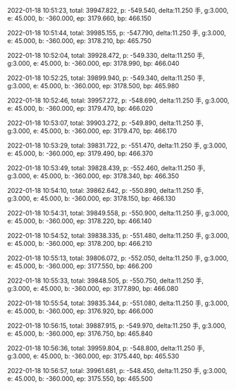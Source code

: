 2022-01-18 10:51:23, total: 39947.822, p: -549.540, delta:11.250 手, g:3.000, e: 45.000, b: -360.000, ep: 3179.660, bp: 466.150

2022-01-18 10:51:44, total: 39985.155, p: -547.790, delta:11.250 手, g:3.000, e: 45.000, b: -360.000, ep: 3178.210, bp: 465.750

2022-01-18 10:52:04, total: 39928.472, p: -549.330, delta:11.250 手, g:3.000, e: 45.000, b: -360.000, ep: 3178.990, bp: 466.040

2022-01-18 10:52:25, total: 39899.940, p: -549.340, delta:11.250 手, g:3.000, e: 45.000, b: -360.000, ep: 3178.500, bp: 465.980

2022-01-18 10:52:46, total: 39957.272, p: -548.690, delta:11.250 手, g:3.000, e: 45.000, b: -360.000, ep: 3179.470, bp: 466.020

2022-01-18 10:53:07, total: 39903.272, p: -549.890, delta:11.250 手, g:3.000, e: 45.000, b: -360.000, ep: 3179.470, bp: 466.170

2022-01-18 10:53:29, total: 39831.722, p: -551.470, delta:11.250 手, g:3.000, e: 45.000, b: -360.000, ep: 3179.490, bp: 466.370

2022-01-18 10:53:49, total: 39828.439, p: -552.460, delta:11.250 手, g:3.000, e: 45.000, b: -360.000, ep: 3178.340, bp: 466.350

2022-01-18 10:54:10, total: 39862.642, p: -550.890, delta:11.250 手, g:3.000, e: 45.000, b: -360.000, ep: 3178.150, bp: 466.130

2022-01-18 10:54:31, total: 39849.558, p: -550.900, delta:11.250 手, g:3.000, e: 45.000, b: -360.000, ep: 3178.220, bp: 466.140

2022-01-18 10:54:52, total: 39838.335, p: -551.480, delta:11.250 手, g:3.000, e: 45.000, b: -360.000, ep: 3178.200, bp: 466.210

2022-01-18 10:55:13, total: 39806.072, p: -552.050, delta:11.250 手, g:3.000, e: 45.000, b: -360.000, ep: 3177.550, bp: 466.200

2022-01-18 10:55:33, total: 39848.505, p: -550.750, delta:11.250 手, g:3.000, e: 45.000, b: -360.000, ep: 3177.890, bp: 466.080

2022-01-18 10:55:54, total: 39835.344, p: -551.080, delta:11.250 手, g:3.000, e: 45.000, b: -360.000, ep: 3176.920, bp: 466.000

2022-01-18 10:56:15, total: 39887.915, p: -549.970, delta:11.250 手, g:3.000, e: 45.000, b: -360.000, ep: 3176.750, bp: 465.840

2022-01-18 10:56:36, total: 39959.804, p: -548.800, delta:11.250 手, g:3.000, e: 45.000, b: -360.000, ep: 3175.440, bp: 465.530

2022-01-18 10:56:57, total: 39961.681, p: -548.450, delta:11.250 手, g:3.000, e: 45.000, b: -360.000, ep: 3175.550, bp: 465.500